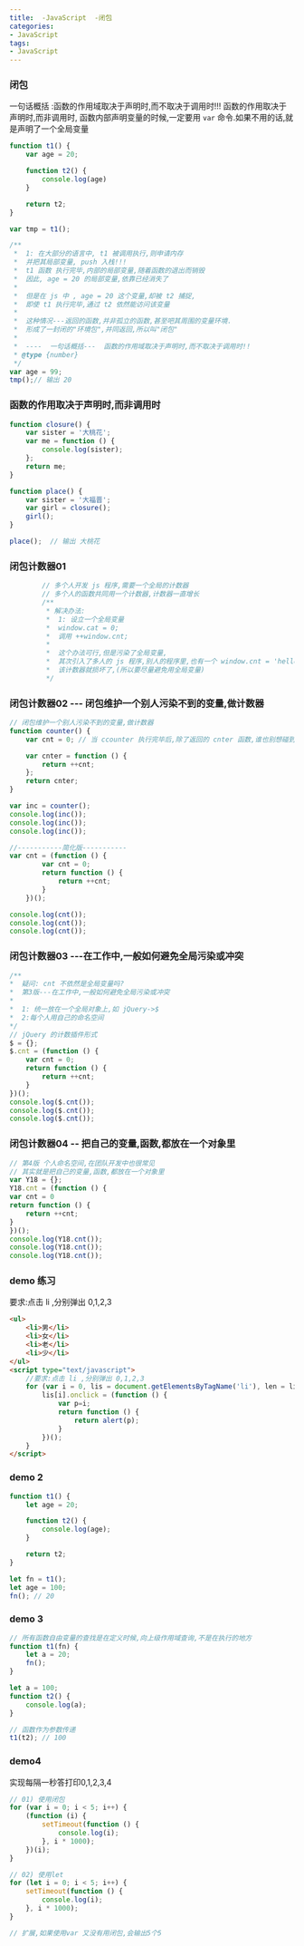 ```yaml
---
title:  -JavaScript  -闭包
categories: 
- JavaScript
tags:
- JavaScript
---
```


### 闭包 

一句话概括 :函数的作用域取决于声明时,而不取决于调用时!!!
函数的作用取决于声明时,而非调用时,
函数内部声明变量的时候,一定要用 `var` 命令.如果不用的话,就是声明了一个全局变量

```javascript
function t1() {
    var age = 20;

    function t2() {
        console.log(age)
    }

    return t2;
}

var tmp = t1();

/**
 *  1: 在大部分的语言中, t1 被调用执行,则申请内存
 *  并把其局部变量, push 入栈!!!
 *  t1 函数 执行完毕,内部的局部变量,随着函数的退出而销毁
 *  因此, age = 20 的局部变量,依靠已经消失了
 *
 *  但是在 js 中 , age = 20 这个变量,却被 t2 捕捉,
 *  即使 t1 执行完毕,通过 t2 依然能访问该变量
 *
 *  这种情况---返回的函数,并非孤立的函数,甚至吧其周围的变量环境.
 *  形成了一封闭的"环境包",并同返回,所以叫"闭包"
 *
 *  ----  一句话概括---  函数的作用域取决于声明时,而不取决于调用时!!
 * @type {number}
 */
var age = 99;
tmp();// 输出 20
```

### 函数的作用取决于声明时,而非调用时

```javascript
function closure() {
    var sister = '大桃花';
    var me = function () {
        console.log(sister);
    };
    return me;
}

function place() {
    var sister = '大福晋';
    var girl = closure();
    girl();
}

place();  // 输出 大桃花
```

### 闭包计数器01

```javascript
        // 多个人开发 js 程序,需要一个全局的计数器
        // 多个人的函数共同用一个计数器,计数器一直增长
        /**
         * 解决办法:
         *  1: 设立一个全局变量
         *  window.cat = 0;
         *  调用 ++window.cnt;
         *
         *  这个办法可行,但是污染了全局变量,
         *  其次引入了多人的 js 程序,别人的程序里,也有一个 window.cnt = 'hello';
         *  该计数器就损坏了,(所以要尽量避免用全局变量)
         */
```

### 闭包计数器02  --- 闭包维护一个别人污染不到的变量,做计数器

```javascript
// 闭包维护一个别人污染不到的变量,做计数器
function counter() {
    var cnt = 0; // 当 ccounter 执行完毕后,除了返回的 cnter 函数,谁也别想碰到 cnt 变量了

    var cnter = function () {
        return ++cnt;
    };
    return cnter;
}

var inc = counter();
console.log(inc());
console.log(inc());
console.log(inc());

//-----------简化版-----------
var cnt = (function () {
        var cnt = 0;
        return function () {
            return ++cnt;
        }
    })();

console.log(cnt());
console.log(cnt());
console.log(cnt());
```

### 闭包计数器03  ---在工作中,一般如何避免全局污染或冲突

```javascript
/**
*  疑问: cnt 不依然是全局变量吗?
*  第3版---在工作中,一般如何避免全局污染或冲突
*
*  1: 统一放在一个全局对象上,如 jQuery->$
*  2:每个人用自己的命名空间
*/
// jQuery 的计数插件形式
$ = {};
$.cnt = (function () {
    var cnt = 0;
    return function () {
        return ++cnt;
    }
})();
console.log($.cnt());
console.log($.cnt());
console.log($.cnt());
```

### 闭包计数器04   -- 把自己的变量,函数,都放在一个对象里

```javascript
// 第4版 个人命名空间,在团队开发中也很常见
// 其实就是把自己的变量,函数,都放在一个对象里
var Y18 = {};
Y18.cnt = (function () {
var cnt = 0
return function () {
    return ++cnt;
}
})();
console.log(Y18.cnt());
console.log(Y18.cnt());
console.log(Y18.cnt());

```

### demo 练习

要求:点击 li ,分别弹出 0,1,2,3

```html
<ul>
    <li>男</li>
    <li>女</li>
    <li>老</li>
    <li>少</li>
</ul>
<script type="text/javascript">
    //要求:点击 li ,分别弹出 0,1,2,3
    for (var i = 0, lis = document.getElementsByTagName('li'), len = lis.length; i < len; i++) {
        lis[i].onclick = (function () {
            var p=i;
            return function () {
                return alert(p);
            }
        })();
    }
</script>
```

### demo 2

```javascript
function t1() {
    let age = 20;

    function t2() {
        console.log(age);
    }

    return t2;
}

let fn = t1();
let age = 100;
fn(); // 20
```

### demo 3

```javascript
// 所有函数自由变量的查找是在定义时候,向上级作用域查询,不是在执行的地方
function t1(fn) {
    let a = 20;
    fn();
}

let a = 100;
function t2() {
    console.log(a);
}

// 函数作为参数传递
t1(t2); // 100
```

### demo4

实现每隔一秒答打印0,1,2,3,4

```javascript
// 01) 使用闭包
for (var i = 0; i < 5; i++) {
    (function (i) {
        setTimeout(function () {
            console.log(i);
        }, i * 1000);
    })(i);
}

// 02) 使用let
for (let i = 0; i < 5; i++) {
    setTimeout(function () {
        console.log(i);
    }, i * 1000);
}

// 扩展,如果使用var 又没有用闭包,会输出5个5
```











































































